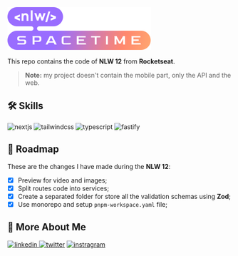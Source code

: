 <!-- ![Cover](.github/assets/cover.png) -->

![NLW Spacetime](./packages/web/public/assets/nlw-spacetime.svg)

This repo contains the code of **NLW 12** from **Rocketseat**.

> **Note:** my project doesn't contain the mobile part, only the API and the web.

## 🛠 Skills

![nextjs][nextjs] ![tailwindcss][tailwindcss] ![typescript][typescript] ![fastify][fastify]

## 📄 Roadmap

These are the changes I have made during the **NLW 12**:

- [x] Preview for video and images;
- [x] Split routes code into services;
- [x] Create a separated folder for store all the validation schemas using **Zod**;
- [x] Use monorepo and setup `pnpm-workspace.yaml` file;

## 🔗 More About Me

[
![linkedin](https://img.shields.io/badge/linkedin-0A66C2?style=for-the-badge&logo=linkedin&logoColor=white)
](https://linkedin.com/in/daniel-sousa-tutods)
[![twitter](https://img.shields.io/badge/twitter-1DA1F2?style=for-the-badge&logo=twitter&logoColor=white)](https://twitter.com/dsousa_12)
[![instragram](https://img.shields.io/badge/instragram-E4405F?style=for-the-badge&logo=instagram&logoColor=white)](https://twitter.com/dsousa_12)

[nextjs]: https://img.shields.io/badge/nextjs-1E4174?style=for-the-badge&logo=next.js&logoColor=white
[tailwindcss]: https://img.shields.io/badge/tailwindcss-1E4174?style=for-the-badge&logo=tailwindcss&logoColor=white
[typescript]: https://img.shields.io/badge/typescript-1E4174?style=for-the-badge&logo=typescript&logoColor=white
[fastify]: https://img.shields.io/badge/fastify-1E4174?style=for-the-badge&logo=fastify&logoColor=white
